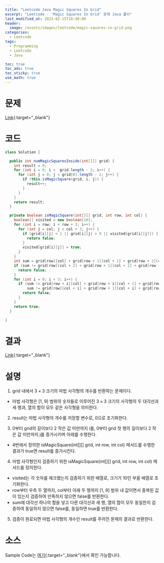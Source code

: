 ```yaml
---
title: "Leetcode Java Magic Squares In Grid"
excerpt: "Leetcode - 'Magic Squares In Grid' 문제 Java 풀이"
last_modified_at: 2023-02-15T18:40:00
header:
  image: /assets/images/leetcode/magic-squares-in-grid.png
categories:
  - Leetcode
tags:
  - Programming
  - Leetcode
  - Java

toc: true
toc_ads: true
toc_sticky: true
use_math: true
---
```

# 문제
[Link](https://leetcode.com/problems/magic-squares-in-grid){:target="_blank"}

# 코드
```java
class Solution {

  public int numMagicSquaresInside(int[][] grid) {
    int result = 0;
    for (int i = 0; i <  grid.length - 2; i++) {
      for (int j = 0; j < grid[0].length - 2; j++) {
        if (this.isMagicSquare(grid, i, j)) {
          result++;
        }
      }
    }
    return result;
  }

  private boolean isMagicSquare(int[][] grid, int row, int col) {
    boolean[] visited = new boolean[10];
    for (int i = row; i < row + 3; i++) {
      for (int j = col; j < col + 3; j++) {
        if (grid[i][j] < 1 || grid[i][j] > 9 || visited[grid[i][j]]) {
          return false;
        }
        visited[grid[i][j]] = true;
      }
    }
    int sum = grid[row][col] + grid[row + 1][col + 1] + grid[row + 2][col + 2];
    if (sum != grid[row][col + 2] + grid[row + 1][col + 1] + grid[row + 2][col]) {
      return false;
    }
    for (int i = 0; i < 3; i++) {
      if (sum != grid[row + i][col] + grid[row + i][col + 1] + grid[row + i][col + 2] ||
          sum != grid[row][col + i] + grid[row + 1][col + i] + grid[row + 2][col + i]) {
        return false;
      }
    }
    return true;
  }

}
```

# 결과
[Link](https://leetcode.com/problems/magic-squares-in-grid/submissions/898391158/){:target="_blank"}

# 설명
1. grid 내에서 $3 \times 3$ 크기의 마법 사각형의 개수를 반환하는 문제이다.
- 마법 사각형은 [1, 9] 범위의 숫자들로 이루어진 $3 \times 3$ 크기의 사각형의 두 대각선과 세 행과, 열의 합이 모두 같은 사각형을 의미한다.

2. result는 마법 사각형의 개수를 저장할 변수로, 0으로 초기화한다.

3. 0부터 grid의 길이보다 2 작은 값 미만까지 i를, 0부터 grid 첫 행의 길이보다 2 작은 값 미만까지 j를 증가시키며 아래를 수행한다.
- 4번에서 정의한 isMagicSquare(int[][] grid, int row, int col) 메서드를 수행한 결과가 true면 result를 증가시킨다.

4. 마법 사각형인지 검증하기 위한 isMagicSquare(int[][] grid, int row, int col) 메서드를 정의한다.
- visited는 각 숫자를 체크했는지 검증하기 위한 배열로, 크기가 10인 부울 배열로 초기화한다.
- row부터 우측 두 열까지, col부터 아래 두 행까지 [1, 9] 범위 내 값이면서 중복된 값이 있는지 검증하여 만족하지 않으면 false를 반환한다.
- sum에 대각선 하나의 합을 넣고 다른 대각선과 세 행, 열의 합이 모두 동일한지 검증하여 동일하지 않으면 false를, 동일하면 true를 반환한다.

5. 검증이 완료되면 마법 사각형의 개수인 result를 주어진 문제의 결과로 반환한다.

# 소스
Sample Code는 [여기](https://github.com/GracefulSoul/leetcode/blob/master/src/main/java/gracefulsoul/problems/MagicSquaresInGrid.java){:target="_blank"}에서 확인 가능합니다.